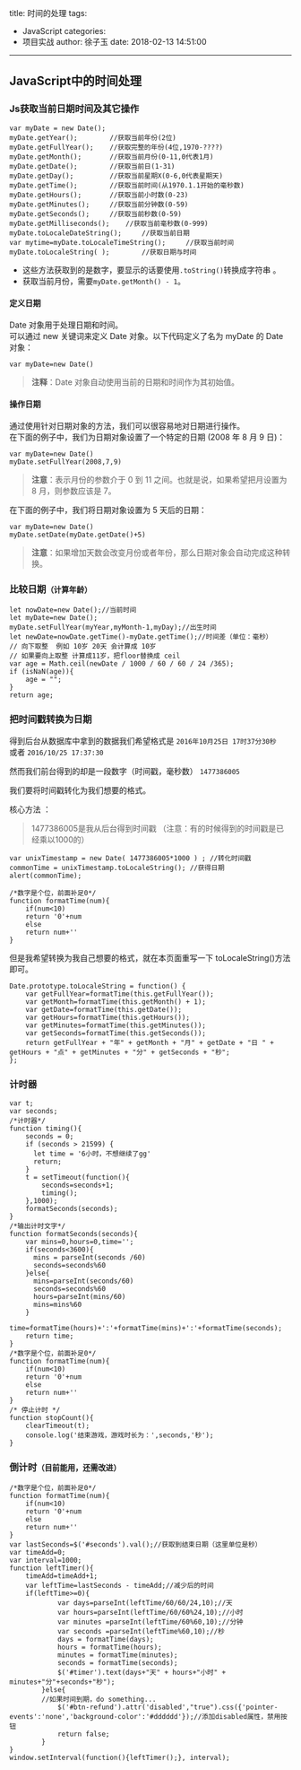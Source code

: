 title: 时间的处理
tags:
  - JavaScript
categories:
  - 项目实战
author: 徐子玉
date: 2018-02-13 14:51:00
---
## JavaScript中的时间处理
### Js获取当前日期时间及其它操作
```
var myDate = new Date();
myDate.getYear();        //获取当前年份(2位)
myDate.getFullYear();    //获取完整的年份(4位,1970-????)
myDate.getMonth();       //获取当前月份(0-11,0代表1月)
myDate.getDate();        //获取当前日(1-31)
myDate.getDay();         //获取当前星期X(0-6,0代表星期天)
myDate.getTime();        //获取当前时间(从1970.1.1开始的毫秒数)
myDate.getHours();       //获取当前小时数(0-23)
myDate.getMinutes();     //获取当前分钟数(0-59)
myDate.getSeconds();     //获取当前秒数(0-59)
myDate.getMilliseconds();    //获取当前毫秒数(0-999)
myDate.toLocaleDateString();     //获取当前日期
var mytime=myDate.toLocaleTimeString();     //获取当前时间
myDate.toLocaleString( );        //获取日期与时间
```

* 这些方法获取到的是数字，要显示的话要使用`.toString()`转换成字符串  。
* 获取当前月份，需要`myDate.getMonth() - 1`。  
<!-- more -->
#### 定义日期
Date 对象用于处理日期和时间。  
可以通过 new 关键词来定义 Date 对象。以下代码定义了名为 myDate 的 Date 对象：  
```
var myDate=new Date() 
```
> **注释**：Date 对象自动使用当前的日期和时间作为其初始值。  
#### 操作日期  
通过使用针对日期对象的方法，我们可以很容易地对日期进行操作。  
在下面的例子中，我们为日期对象设置了一个特定的日期 (2008 年 8 月 9 日)：  
```
var myDate=new Date()
myDate.setFullYear(2008,7,9)
```
> **注意**：表示月份的参数介于 0 到 11 之间。也就是说，如果希望把月设置为 8 月，则参数应该是 7。

在下面的例子中，我们将日期对象设置为 5 天后的日期：
```
var myDate=new Date()
myDate.setDate(myDate.getDate()+5)
```
> **注意**：如果增加天数会改变月份或者年份，那么日期对象会自动完成这种转换。
### 比较日期<small>（计算年龄）</small>  
```
let nowDate=new Date();//当前时间
let myDate=new Date();
myDate.setFullYear(myYear,myMonth-1,myDay);//出生时间
let newDate=nowDate.getTime()-myDate.getTime();//时间差（单位：毫秒）
// 向下取整  例如 10岁 20天 会计算成 10岁
// 如果要向上取整 计算成11岁，把floor替换成 ceil
var age = Math.ceil(newDate / 1000 / 60 / 60 / 24 /365);
if (isNaN(age)){
    age = "";
}
return age;
```
### 把时间戳转换为日期
得到后台从数据库中拿到的数据我们希望格式是  `2016年10月25日 17时37分30秒`　或者 `2016/10/25 17:37:30`

然而我们前台得到的却是一段数字（时间戳，毫秒数）  `1477386005`

我们要将时间戳转化为我们想要的格式。  

核心方法 ：

> 1477386005是我从后台得到时间戳 （注意：有的时候得到的时间戳是已经乘以1000的）
```
var unixTimestamp = new Date( 1477386005*1000 ) ; //转化时间戳
commonTime = unixTimestamp.toLocaleString(); //获得日期
alert(commonTime);
```
```
/*数字是个位，前面补足0*/
function formatTime(num){
    if(num<10)
    return '0'+num
    else
    return num+''
}
```
但是我希望转换为我自己想要的格式，就在本页面重写一下 toLocaleString()方法即可。
```
Date.prototype.toLocaleString = function() { 
	var getFullYear=formatTime(this.getFullYear());
    var getMonth=formatTime(this.getMonth() + 1);
    var getDate=formatTime(this.getDate());
    var getHours=formatTime(this.getHours());
    var getMinutes=formatTime(this.getMinutes());
    var getSeconds=formatTime(this.getSeconds());
	return getFullYear + "年" + getMonth + "月" + getDate + "日 " + getHours + "点" + getMinutes + "分" + getSeconds + "秒"; 
};
```
### 计时器
```
var t;
var seconds;
/*计时器*/
function timing(){
    seconds = 0;
    if (seconds > 21599) {
      let time = '6小时，不想继续了gg'
      return;
    }
    t = setTimeout(function(){
        seconds=seconds+1;
        timing();
    },1000);
    formatSeconds(seconds);
}
/*输出计时文字*/
function formatSeconds(seconds){
    var mins=0,hours=0,time='';
    if(seconds<3600){
      mins = parseInt(seconds /60)
      seconds=seconds%60
    }else{
      mins=parseInt(seconds/60)
      seconds=seconds%60
      hours=parseInt(mins/60)
      mins=mins%60
    }
    time=formatTime(hours)+':'+formatTime(mins)+':'+formatTime(seconds);
    return time;
}
/*数字是个位，前面补足0*/
function formatTime(num){
    if(num<10)
    return '0'+num
    else
    return num+''
}
/* 停止计时 */
function stopCount(){
    clearTimeout(t);
    console.log('结束游戏，游戏时长为：',seconds,'秒');
}
```
### 倒计时<small>（目前能用，还需改进）</small>
```
/*数字是个位，前面补足0*/
function formatTime(num){
    if(num<10)
    return '0'+num
    else
    return num+''
}
var lastSeconds=$('#seconds').val();//获取到结束日期（这里单位是秒）
var timeAdd=0;
var interval=1000;
function leftTimer(){
    timeAdd=timeAdd+1;
    var leftTime=lastSeconds - timeAdd;//减少后的时间
    if(leftTime>=0){
            var days=parseInt(leftTime/60/60/24,10);//天
            var hours=parseInt(leftTime/60/60%24,10);//小时
            var minutes =parseInt(leftTime/60%60,10);//分钟
            var seconds =parseInt(leftTime%60,10);//秒
            days = formatTime(days);
            hours = formatTime(hours);
            minutes = formatTime(minutes);
            seconds = formatTime(seconds);
            $('#timer').text(days+"天" + hours+"小时" + minutes+"分"+seconds+"秒");
        }else{
        //如果时间到期，do something...
            $('#btn-refund').attr('disabled',"true").css({'pointer-events':'none','background-color':'#dddddd'});//添加disabled属性，禁用按钮
            return false;
        }
}
window.setInterval(function(){leftTimer();}, interval);
```